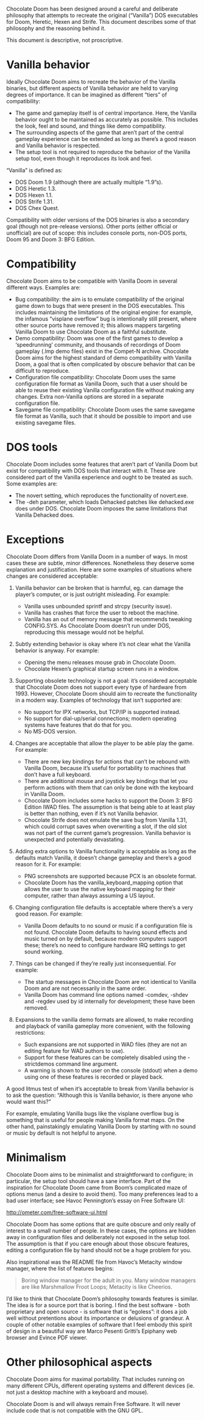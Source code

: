 Chocolate Doom has been designed around a careful and deliberate
philosophy that attempts to recreate the original (“Vanilla”) DOS
executables for Doom, Heretic, Hexen and Strife. This document
describes some of that philosophy and the reasoning behind it.

This document is descriptive, not proscriptive.

# Vanilla behavior

Ideally Chocolate Doom aims to recreate the behavior of the Vanilla
binaries, but different aspects of Vanilla behavior are held to
varying degrees of importance. It can be imagined as different “tiers”
of compatibility:

 * The game and gameplay itself is of central importance. Here, the
   Vanilla behavior ought to be maintained as accurately as possible.
   This includes the look, feel and sound, and things like demo
   compatibility.
 * The surrounding aspects of the game that aren’t part of the central
   gameplay experience can be extended as long as there’s a good
   reason and Vanilla behavior is respected.
 * The setup tool is not required to reproduce the behavior of the
   Vanilla setup tool, even though it reproduces its look and feel.

“Vanilla” is defined as:

 * DOS Doom 1.9 (although there are actually multiple “1.9”s).
 * DOS Heretic 1.3.
 * DOS Hexen 1.1.
 * DOS Strife 1.31.
 * DOS Chex Quest.

Compatibility with older versions of the DOS binaries is also a
secondary goal (though not pre-release versions). Other ports (either
official or unofficial) are out of scope: this includes console ports,
non-DOS ports, Doom 95 and Doom 3: BFG Edition.

# Compatibility

Chocolate Doom aims to be compatible with Vanilla Doom in several
different ways. Examples are:

 * Bug compatibility: the aim is to emulate compatibility of the
   original game down to bugs that were present in the DOS
   executables. This includes maintaining the limitations of the
   original engine: for example, the infamous “visplane overflow” bug
   is intentionally still present, where other source ports have
   removed it; this allows mappers targeting Vanilla Doom to use
   Chocolate Doom as a faithful substitute.
 * Demo compatibility: Doom was one of the first games to develop a
   ‘speedrunning’ community, and thousands of recordings of Doom
   gameplay (.lmp demo files) exist in the Compet-N archive. Chocolate
   Doom aims for the highest standard of demo compatibility with
   Vanilla Doom, a goal that is often complicated by obscure behavior
   that can be difficult to reproduce.
 * Configuration file compatibility: Chocolate Doom uses the same
   configuration file format as Vanilla Doom, such that a user should
   be able to reuse their existing Vanilla configuration file without
   making any changes. Extra non-Vanilla options are stored in a
   separate configuration file.
 * Savegame file compatibility: Chocolate Doom uses the same savegame
   file format as Vanilla, such that it should be possible to import
   and use existing savegame files.

# DOS tools

Chocolate Doom includes some features that aren’t part of Vanilla Doom
but exist for compatibility with DOS tools that interact with it.
These are considered part of the Vanilla experience and ought to be
treated as such. Some examples are:

 * The novert setting, which reproduces the functionality of
   novert.exe.
 * The -deh parameter, which loads Dehacked patches like dehacked.exe
   does under DOS. Chocolate Doom imposes the same limitations that
   Vanilla Dehacked does.

# Exceptions

Chocolate Doom differs from Vanilla Doom in a number of ways. In most
cases these are subtle, minor differences. Nonetheless they deserve
some explanation and justification. Here are some examples of
situations where changes are considered acceptable:

 1. Vanilla behavior can be broken that is harmful, eg. can damage the
    player’s computer, or is just outright misleading. For example:

    - Vanilla uses unbounded sprintf and strcpy (security issue).
    - Vanilla has crashes that force the user to reboot the machine.
    - Vanilla has an out of memory message that recommends tweaking
      CONFIG.SYS. As Chocolate Doom doesn’t run under DOS, reproducing
      this message would not be helpful.

 2. Subtly extending behavior is okay where it’s not clear what the
    Vanilla behavior is anyway. For example:

    - Opening the menu releases mouse grab in Chocolate Doom.
    - Chocolate Hexen’s graphical startup screen runs in a window.

 3. Supporting obsolete technology is not a goal: it’s considered
    acceptable that Chocolate Doom does not support every type of
    hardware from 1993. However, Chocolate Doom should aim to recreate
    the functionality in a modern way. Examples of technology that
    isn’t supported are:

    - No support for IPX networks, but TCP/IP is supported instead.
    - No support for dial-up/serial connections; modern operating
      systems have features that do that for you.
    - No MS-DOS version.

 4. Changes are acceptable that allow the player to be able play the
    game. For example:

    - There are new key bindings for actions that can’t be rebound with
      Vanilla Doom, because it’s useful for portability to machines
      that don’t have a full keyboard.
    - There are additional mouse and joystick key bindings that let you
      perform actions with them that can only be done with the keyboard
      in Vanilla Doom.
    - Chocolate Doom includes some hacks to support the Doom 3: BFG
      Edition IWAD files. The assumption is that being able to at least
      play is better than nothing, even if it’s not Vanilla behavior.
    - Chocolate Strife does not emulate the save bug from
      Vanilla 1.31, which could corrupt saves when overwriting a slot,
      if the old slot was not part of the current game’s progression.
      Vanilla behavior is unexpected and potentially devastating.

 5. Adding extra options to Vanilla functionality is acceptable as long
    as the defaults match Vanilla, it doesn’t change gameplay and
    there’s a good reason for it. For example:

    - PNG screenshots are supported because PCX is an obsolete format.
    - Chocolate Doom has the vanilla_keyboard_mapping option that
      allows the user to use the native keyboard mapping for their
      computer, rather than always assuming a US layout.

 6. Changing configuration file defaults is acceptable where there’s a
    very good reason. For example:

    - Vanilla Doom defaults to no sound or music if a configuration
      file is not found. Chocolate Doom defaults to having sound
      effects and music turned on by default, because modern computers
      support these; there’s no need to configure hardware IRQ settings
      to get sound working.

 7. Things can be changed if they’re really just inconsequential. For
    example:

    - The startup messages in Chocolate Doom are not identical to
      Vanilla Doom and are not necessarily in the same order.
    - Vanilla Doom has command line options named -comdev, -shdev and
      -regdev used by id internally for development; these have been
      removed.

 8. Expansions to the vanilla demo formats are allowed, to make
    recording and playback of vanilla gameplay more convenient, with
    the following restrictions:

    - Such expansions are not supported in WAD files (they are not
      an editing feature for WAD authors to use).
    - Support for these features can be completely disabled using the
      -strictdemos command line argument.
    - A warning is shown to the user on the console (stdout) when a
      demo using one of these features is recorded or played back.

A good litmus test of when it’s acceptable to break from Vanilla
behavior is to ask the question: “Although this is Vanilla behavior,
is there anyone who would want this?”

For example, emulating Vanilla bugs like the visplane overflow bug is
something that is useful for people making Vanilla format maps. On the
other hand, painstakingly emulating Vanilla Doom by starting with no
sound or music by default is not helpful to anyone.

# Minimalism

Chocolate Doom aims to be minimalist and straightforward to configure;
in particular, the setup tool should have a sane interface. Part of
the inspiration for Chocolate Doom came from Boom’s complicated maze
of options menus (and a desire to avoid them). Too many preferences
lead to a bad user interface; see Havoc Pennington’s essay on Free
Software UI:

  http://ometer.com/free-software-ui.html

Chocolate Doom has some options that are quite obscure and only really
of interest to a small number of people. In these cases, the options
are hidden away in configuration files and deliberately not exposed in
the setup tool. The assumption is that if you care enough about those
obscure features, editing a configuration file by hand should not be a
huge problem for you.

Also inspirational was the README file from Havoc’s Metacity window
manager, where the list of features begins:

  > Boring window manager for the adult in you. Many window managers
  > are like Marshmallow Froot Loops; Metacity is like Cheerios.

I’d like to think that Chocolate Doom’s philosophy towards features is
similar. The idea is for a source port that is boring. I find the best
software - both proprietary and open source - is software that is
“egoless”: it does a job well without pretentions about its importance
or delusions of grandeur. A couple of other notable examples of
software that I feel embody this spirit of design in a beautiful way
are Marco Pesenti Gritti’s Epiphany web browser and Evince PDF viewer.

# Other philosophical aspects

Chocolate Doom aims for maximal portability. That includes running on
many different CPUs, different operating systems and different devices
(ie. not just a desktop machine with a keyboard and mouse).

Chocolate Doom is and will always remain Free Software. It will never
include code that is not compatible with the GNU GPL.
